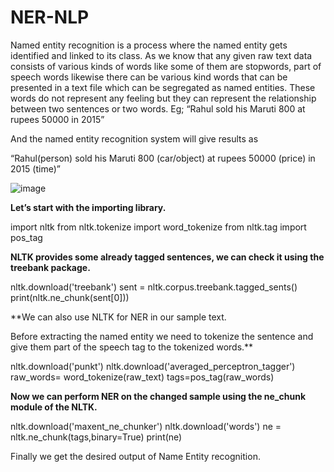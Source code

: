 # NER-NLP
Named entity recognition is a process where the named entity gets identified and linked to its class. As we know that any given raw text data consists of various kinds of words like some of them are stopwords, part of speech words likewise there can be various kind words that can be presented in a text file which can be segregated as named entities. These words do not represent any feeling but they can represent the relationship between two sentences or two words.
Eg;
“Rahul sold his Maruti 800 at rupees 50000 in 2015”

And the named entity recognition system will give results as 

“Rahul(person) sold his Maruti 800 (car/object) at rupees 50000 (price) in 2015 (time)”

![image](https://user-images.githubusercontent.com/88656750/141072910-60c6d8c5-6dcd-4566-859f-ce3b951ae52a.png)


**Let’s start with the importing library.**

import nltk
from nltk.tokenize import word_tokenize
from nltk.tag import pos_tag

**NLTK provides some already tagged sentences, we can check it using the treebank package.**

nltk.download('treebank')
sent = nltk.corpus.treebank.tagged_sents()
print(nltk.ne_chunk(sent[0]))

**We can also use NLTK for NER in our sample text.

Before extracting the named entity we need to tokenize the sentence and give them part of the speech tag to the tokenized words.**

nltk.download('punkt')
nltk.download('averaged_perceptron_tagger')
raw_words= word_tokenize(raw_text)
tags=pos_tag(raw_words)

**Now we can perform NER on the changed sample using the ne_chunk module of the NLTK.**

nltk.download('maxent_ne_chunker')
nltk.download('words')
ne = nltk.ne_chunk(tags,binary=True)
print(ne)

Finally we get the desired output of Name Entity recognition.
